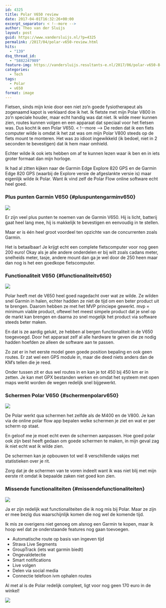 ```yaml
---
id: 4325
title: Polar V650 review
date: 2017-04-01T16:32:26+00:00
excerpt_separator: < !--more -->
author: Theo van der Sluijs
layout: post
guid: https://www.vandersluijs.nl/?p=4325
permalink: /2017/04/polar-v650-review.html
hits:
  - "139"
dsq_thread_id:
  - "5882247989"
feature-img: https://vandersluijs.resultants-e.nl/2017/06/polar-v650-8-825x510.jpg
categories:
  - Tech
tags:
  - Polar
  - v650
format: image
---
```

Fietsen, sinds mijn knie door een niet zo&#8217;n goede fysiotherapeut als zogenaamd kapot is verklaard doe ik het. Ik fietste met mijn Polar V800 in zo&#8217;n speciale houder, maar echt handig was dat niet. Ik wilde meer kunnen zien, routes kunnen volgen en een apparaat dat speciaal voor het fietsen was. Dus kocht ik een Polar V650.
< !--more -->
De reden dat ik een fiets computer wilde is omdat ik het zat was om mijn Polar V800 steeds op de fiets mount te monteren. Het was zo idioot ingewikkeld (ik bedoel, niet in 2 seconden te bevestigen) dat ik hem maar omhield.

Echter wilde ik ook iets hebben om af te kunnen lezen waar ik ben en in iets groter formaat dan mijn horloge.

Ik had al zitten kijken naar de Garmin Edge Explore 820 GPS en de Garmin Edge 820 GPS (waarbij de Explore versie de afgeslankte versie is) maar eigenlijk wilde ik Polar. Want ik vind zelf de Polar Flow online software echt heel goed.

### Plus punten Garmin V650 {#pluspuntengarminv650}<section id="image-uploader-2227" class="js-drop-zone"> 

<div id="ember2234" class="ember-view">
  <div class="gh-image-uploader -with-image">
    <div>
      <img src="https://itheo.nl/images/2017/04/polar-v650---5.jpg" />
    </div>
  </div>
</div></section> 

Er zijn veel plus punten te noemen van de Garmin V650. Hij is licht, batterij gaat heel lang mee, hij is makkelijk te bevestigen en eenvoudig in te stellen.

Maar er is één heel groot voordeel ten opzichte van de concurrenten zoals Garmin.

Het is betaalbaar! Je krijgt echt een complete fietscomputer voor nog geen 200 euro! Okay als je alle andere onderdelen er bij wilt zoals cadans meter, snelheids meter, tasje, andere mount dan ga je wel door de 250 heen maar dan nog is het een goedkope fietscomputer.

### Functionaliteit V650 {#functionaliteitv650}<section id="image-uploader-2228" class="js-drop-zone"> 

<div id="ember2238" class="ember-view">
  <div class="gh-image-uploader -with-image">
    <div>
      <img src="https://itheo.nl/images/2017/04/polar-v650---8.jpg" />
    </div>
  </div>
</div></section> 

Polar heeft met de V650 heel goed nagedacht over wat ze wilde. Ze wilden snel Garmin in halen, echter hadden ze niet de tijd om een beter product uit te brengen. Daarom hebben ze met het MVP princiepe gewerkt. mvp = minimum viable product, oftewel het meest simpele product dat je snel op de markt kan brengen en daarna zo snel mogelijk het product via software steeds beter maken.

En dat is ze aardig gelukt, ze hebben al bergen functionaliteit in de V650 toegevoegd. Door het apparaat zelf al alle hardware te geven die ze nodig hadden hoefden ze alleen de software aan te passen.

Zo zat er in het eerste model geen goede position bepaling en ook geen routes. Er zat wel een GPS module in, maar die deed niets anders dan de KM&#8217;s tellen die je reed.

Onder tussen zit er dus wel routes in en kan je tot 450 bij 450 km er in zetten. Je kan met GPX bestanden werken en omdat het systeem met open maps werkt worden de wegen redelijk snel bijgewerkt.

### Schermen Polar V650 {#schermenpolarv650}<section id="image-uploader-2229" class="js-drop-zone"> 

<div id="ember2242" class="ember-view">
  <div class="gh-image-uploader -with-image">
    <div>
      <img src="https://itheo.nl/images/2017/04/polar-v650---3.jpg" />
    </div>
  </div>
</div></section> 

De Polar werkt qua schermen het zelfde als de M400 en de V800. Je kan via de online polar flow app bepalen welke schermen je ziet en wat er per scherm op staat.

En geloof me je moet echt even de schermen aanpassen. Hoe goed polar ook zijn best heeft gedaan om goede schermen te maken, in mijn geval zag ik niet echt wat ik wilde zien.

De schermen kan je opbouwen tot wel 8 verschillende vakjes met statistieken over je rit.

Zorg dat je de schermen van te voren indeelt want ik was niet blij met mijn eerste rit omdat ik bepaalde zaken niet goed kon zien.

### Missende functionaliteiten {#missendefunctionaliteiten}<section id="image-uploader-2230" class="js-drop-zone"> 

<div id="ember2246" class="ember-view">
  <div class="gh-image-uploader -with-image">
    <div>
      <img src="https://itheo.nl/images/2017/04/polar-v650---6.jpg" />
    </div>
  </div>
</div></section> 

Ja er zijn redelijk wat functionaliteiten die ik nog mis bij Polar. Maar ze zijn er mee bezig dus waarschijnlijk komen die nog wel de komende tijd.

Ik mis ze overigens niet genoeg om alsnog een Garmin te kopen, maar ik hoop wel dat ze onderstaande features nog gaan toevoegen.

  * Automatische route op basis van ingeven tijd
  * Strava Live Segments
  * GroupTrack (iets wat garmin biedt)
  * Ongevaldetectie
  * Smart notifications
  * Live volgen
  * Delen via social media
  * Connectie telefoon ivm ophalen routes

Al met al is de Polar redelijk compleet, ligt voor nog geen 170 euro in de winkel!<section id="image-uploader-2231" class="js-drop-zone"> 

<div id="ember2250" class="ember-view">
  <div class="gh-image-uploader -with-image">
    <div>
      <img src="https://itheo.nl/images/2017/04/polar-v650---9.jpg" />
    </div>
  </div>
</div></section> 
